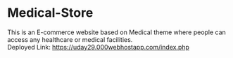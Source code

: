 # Medical-Store

This is an E-commerce website based on Medical theme where people can access any healthcare or medical facilities.            
       Deployed Link: https://uday29.000webhostapp.com/index.php
